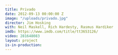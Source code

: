 ```yaml
---
title: Privado
date: 2012-09-13 00:00:00 Z
image: "/uploads/privado.jpg"
director: Jim Hosking
with: Neil Maskell, Rich Hardesty, Rasmus Hardiker
imdb: https://www.imdb.com/title/tt3653126/
video: 281648083
layout: project
is-in-production: 
---
```


